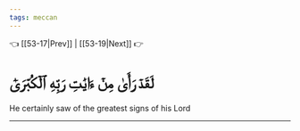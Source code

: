 ```yaml
---
tags: meccan
---
```


👈 [[53-17|Prev]] | [[53-19|Next]] 👉

# لَقَدۡ رَأَىٰ مِنۡ ءَايَٰتِ رَبِّهِ ٱلۡكُبۡرَىٰٓ

He certainly saw of the greatest signs of his Lord

---

